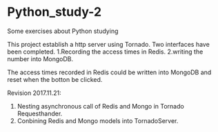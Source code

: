 # Python_study-2
 Some exercises about Python studying

 This project establish a http server using Tornado.
 Two interfaces have been completed. 
  1.Recording the access times in Redis.
  2.writing the number into MongoDB.

 The access times recorded in Redis could be written into MongoDB and reset when the botton be clicked.

Revision
2017.11.21:
 1. Nesting asynchronous call of Redis and Mongo in Tornado Requesthander.
 2. Conbining Redis and Mongo models into TornadoServer.
